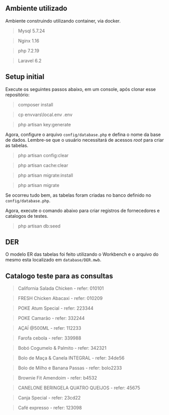 ## Ambiente utilizado

Ambiente construindo utilizando container, via docker.

> Mysql 5.7.24

> Nginx 1.16

> php 7.2.19

> Laravel 6.2

## Setup initial

Execute os seguintes passos abaixo, em um console, após clonar esse repositório:

> composer install

> cp envvars\local.env .env

> php artisan key:generate

Agora, configure o arquivo `config/database.php` e defina o nome da base de dados.
Lembre-se que o usuário necessitará de acessos *root* para criar as tabelas.

> php artisan config:clear

> php artisan cache:clear

> php artisan migrate:install

> php artisan migrate

Se ocorreu tudo bem, as tabelas foram criadas no banco definido no `config/database.php`.

Agora, execute o comando abaixo para criar registros de fornecedores e catalogos de testes.

> php artisan db:seed

## DER

O modelo ER das tabelas foi feito utilizando o Workbench e o arquivo do mesmo esta localizado em `database/DER.mwb`.

## Catalogo teste para as consultas

> California Salada Chicken - refer: 010101

> FRESH Chicken Abacaxi - refer: 010209

> POKE Atum Special - refer: 223344

> POKE Camarão - refer: 332244

> AÇAÍ @500ML - refer: 112233

> Farofa cebola - refer: 339988

> Bobó Cogumelo & Palmito - refer: 342321

> Bolo de Maça & Canela INTEGRAL - refer: 34de56

> Bolo de Milho e Banana Passas - refer: bolo2233

> Brownie Fit Amendoim - refer: b4532

> CANELONE BERINGELA QUATRO QUEIJOS - refer: 45675

> Canja Special - refer: 23cd22

> Café expresso - refer: 123098

